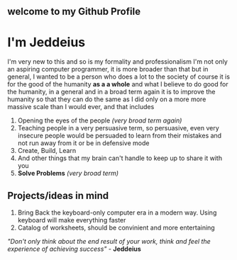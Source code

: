 ## welcome to my Github Profile
# I'm Jeddeius
I'm very new to this and so is my formality and professionalism
I'm not only an aspiring computer programmer, it is more broader than that
but in general, I wanted to be a person who does a lot to the society
of course it is for the good of the humanity **as a a whole** and what I
believe to do good for the humanity, in a general and in a broad term again
it is to improve the humanity so that they can do the same as I did only on
a more more massive scale than I would ever, and that includes
1. Opening the eyes of the people *(very broad term again)*
2. Teaching people in a very persuasive term, so persuasive, even very insecure people would be persuaded to learn from their mistakes and not run away from it or be in defensive mode
3. Create, Build, Learn
4. And other things that my brain can't handle to keep up to share it with you
5. **Solve Problems** *(very broad term)*

## Projects/ideas in mind
1. Bring Back the keyboard-only computer era in a modern way. Using keyboard will make everything faster
2. Catalog of worksheets, should be convinient and more entertaining


*"Don't only think about the end result of your work, think and feel the experience of achieving success"* - **Jeddeius**
